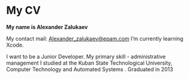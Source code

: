 # My CV

__My name is Alexander Zalukaev__

My contact mail: Alexander_zalukaev@epam.com
I’m currently learning Xcode. 

I want to be a Junior Developer.
My primary skill - administrative management
I studied at the Kuban State Technological University, Computer Technology and Automated Systems . Graduated in 2013
